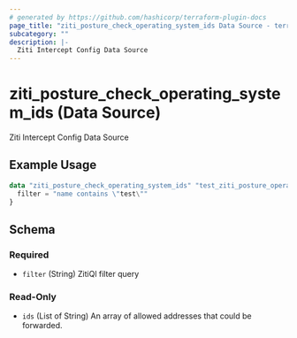 ```yaml
---
# generated by https://github.com/hashicorp/terraform-plugin-docs
page_title: "ziti_posture_check_operating_system_ids Data Source - terraform-provider-ziti"
subcategory: ""
description: |-
  Ziti Intercept Config Data Source
---
```


# ziti_posture_check_operating_system_ids (Data Source)

Ziti Intercept Config Data Source

## Example Usage

```terraform
data "ziti_posture_check_operating_system_ids" "test_ziti_posture_operating_system_ids" {
  filter = "name contains \"test\""
}
```

<!-- schema generated by tfplugindocs -->
## Schema

### Required

- `filter` (String) ZitiQl filter query

### Read-Only

- `ids` (List of String) An array of allowed addresses that could be forwarded.
